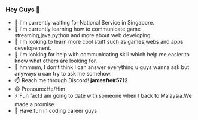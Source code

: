 ### Hey Guys 👋

<!--
**jamesfte/jamesfte** is a ✨ _special_ ✨ repository because its `README.md` (this file) appears on your GitHub profile.

Here are some ideas to get you started:

- 🔭 I’m currently working on ...
- 🌱 I’m currently learning ...
- 👯 I’m looking to collaborate on ...
- 🤔 I’m looking for help with ...
- 💬 Ask me about ...
- 📫 How to reach me: ...
- 😄 Pronouns: ...
- ⚡ Fun fact: ...
-->

- 🔭 I'm currently waiting for National Service in Singapore.
- 🌱 I'm currently learning how to communicate,game streaming,java,python and more about web developing.
- 👯 I'm looking to learn more cool stuff such as games,webs and apps developement.
- 🤔 I'm looking for help with communicating skill which help me easier to know what others are looking for.
- 💬 hmmmm, I don't think I can answer everything u guys wanna ask but anyways u can try to ask me somehow.
- 📫 Reach me through Discord! **jamesfte#5712**
- 😄 Pronouns:He/Him
- ⚡ Fun fact:I am going to date with someone when I back to Malaysia.We made a promise.
- 💪 Have fun in coding career guys
